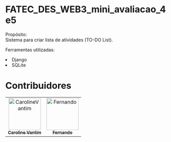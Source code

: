 # FATEC_DES_WEB3_mini_avaliacao_4e5

Propósito:<br/>
Sistema para criar lista de atividades (TO-DO List).

Ferramentas utilizadas:
<li> Django </li>
<li> SQLite </li>

<h1>Contribuidores</h1>
<table>
  <tr>
    <td align="center">
      <a href="https://github.com/CarolineVantim/FATEC_DES_WEB3_mini_avaliacao_4e5">
        <img src="https://avatars.githubusercontent.com/u/82098788?s=96&v=4" width="100px;" alt="CarolineVantim"/>
        <br />
        <sub>
          <b>Caroline Vantim</b>
        </sub>
       </a>
    </td>
    <td align="center">
      <a href="https://github.com/Lifer18">
        <img src="https://avatars.githubusercontent.com/u/102481969?v=4" width="100px;" alt="Fernando"/>
        <br />
        <sub>
          <b>Fernando</b>
        </sub>
       </a>
    </td>
  </tr>
  </table>
